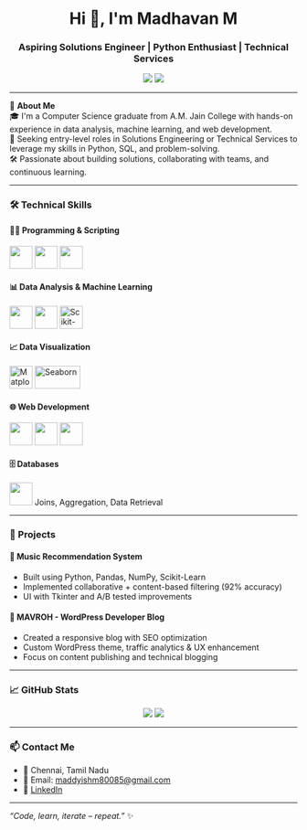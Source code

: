 <h1 align="center">Hi 👋, I'm Madhavan M</h1>
<h3 align="center">Aspiring Solutions Engineer | Python Enthusiast | Technical Services </h3>

<p align="center">
  <a href="mailto:maddyishm80085@gmail.com"><img src="https://img.shields.io/badge/Email-D14836?style=for-the-badge&logo=gmail&logoColor=white"/></a>
  <a href="https://www.linkedin.com/in/madhavan-m2004" target="_blank"><img src="https://img.shields.io/badge/LinkedIn-0A66C2?style=for-the-badge&logo=linkedin&logoColor=white"/></a>
</p>

---

🔧 **About Me**  
🎓 I'm a Computer Science graduate from A.M. Jain College with hands-on experience in data analysis, machine learning, and web development.  
🎯 Seeking entry-level roles in Solutions Engineering or Technical Services to leverage my skills in Python, SQL, and problem-solving.  
🛠️ Passionate about building solutions, collaborating with teams, and continuous learning.

---

### 🛠️ Technical Skills

#### 👨‍💻 Programming & Scripting
<p align="left">
  <img src="https://cdn.jsdelivr.net/gh/devicons/devicon/icons/python/python-original.svg" width="40" height="40"/>
  <img src="https://cdn.jsdelivr.net/gh/devicons/devicon/icons/mysql/mysql-original.svg" width="40" height="40"/>
  <img src="https://cdn.jsdelivr.net/gh/devicons/devicon/icons/java/java-original.svg" width="40" height="40"/>
</p>

#### 📊 Data Analysis & Machine Learning
<p align="left">
  <img src="https://cdn.jsdelivr.net/gh/devicons/devicon/icons/pandas/pandas-original.svg" width="40" height="40"/>
  <img src="https://cdn.jsdelivr.net/gh/devicons/devicon/icons/numpy/numpy-original.svg" width="40" height="40"/>
  <img src="https://scikit-learn.org/stable/_static/scikit-learn-logo-small.png" width="40" height="40" alt="Scikit-Learn"/>
</p>

#### 📈 Data Visualization
<p align="left">
  <img src="https://matplotlib.org/_static/logo2_compressed.svg" width="40" height="40" alt="Matplotlib"/>
  <img src="https://seaborn.pydata.org/_static/logo-wide-lightbg.svg" width="80" height="40" alt="Seaborn"/>
</p>

#### 🌐 Web Development
<p align="left">
  <img src="https://cdn.jsdelivr.net/gh/devicons/devicon/icons/html5/html5-original.svg" width="40" height="40"/>
  <img src="https://cdn.jsdelivr.net/gh/devicons/devicon/icons/css3/css3-original.svg" width="40" height="40"/>
  <img src="https://cdn.jsdelivr.net/gh/devicons/devicon/icons/wordpress/wordpress-original.svg" width="40" height="40"/>
</p>

#### 🗄️ Databases
<p align="left">
  <img src="https://cdn.jsdelivr.net/gh/devicons/devicon/icons/mysql/mysql-original.svg" width="40" height="40"/>
  <span>Joins, Aggregation, Data Retrieval</span>
</p>

---

### 📌 Projects

#### 🎵 Music Recommendation System
- Built using Python, Pandas, NumPy, Scikit-Learn
- Implemented collaborative + content-based filtering (92% accuracy)
- UI with Tkinter and A/B tested improvements

#### 📝 MAVROH - WordPress Developer Blog
- Created a responsive blog with SEO optimization
- Custom WordPress theme, traffic analytics & UX enhancement
- Focus on content publishing and technical blogging

---

### 📈 GitHub Stats

<p align="center">
  <img src="https://github-readme-stats.vercel.app/api?username=Madhavan-m-2004&show_icons=true&theme=tokyonight" />
  <img src="https://github-readme-stats.vercel.app/api/top-langs/?username=Madhavan-m-2004&layout=compact&theme=tokyonight" />
</p>

---

### 📫 Contact Me
- 📍 Chennai, Tamil Nadu  
- 📧 Email: maddyishm80085@gmail.com  
- 🔗 [LinkedIn](https://www.linkedin.com/in/madhavan-m2004)

---

_“Code, learn, iterate – repeat.”_ ✨

  
